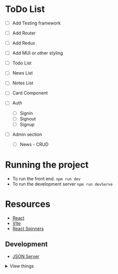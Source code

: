 # ToDo List

- [ ] Add Testing framework
- [ ] Add Router
- [ ] Add Redux
- [ ] Add MUI or other styling

- [ ] Todo List
- [ ] News List
- [ ] Notes List
- [ ] Card Component

- [ ] Auth

  - [ ] Signin
  - [ ] Signout
  - [ ] Signup

- [ ] Admin section
  - [ ] News - CRUD

# Running the project

- To run the front end. `npm run dev`
- To run the development server `npm run devServe`

# Resources

- [React](https://react.dev/)
- [Vite](https://vite.dev/)
- [React Spinners](https://www.davidhu.io/react-spinners/)

## Development

- [JSON Server](https://github.com/typicode/json-server)

<details>
<summary>View things</summary>

# React + Vite

This template provides a minimal setup to get React working in Vite with HMR and some ESLint rules.

Currently, two official plugins are available:

- [@vitejs/plugin-react](https://github.com/vitejs/vite-plugin-react/blob/main/packages/plugin-react) uses [Babel](https://babeljs.io/) for Fast Refresh
- [@vitejs/plugin-react-swc](https://github.com/vitejs/vite-plugin-react/blob/main/packages/plugin-react-swc) uses [SWC](https://swc.rs/) for Fast Refresh

## Expanding the ESLint configuration

If you are developing a production application, we recommend using TypeScript with type-aware lint rules enabled. Check out the [TS template](https://github.com/vitejs/vite/tree/main/packages/create-vite/template-react-ts) for information on how to integrate TypeScript and [`typescript-eslint`](https://typescript-eslint.io) in your project.

<details>
